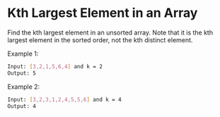 # Kth Largest Element in an Array

Find the kth largest element in an unsorted array. Note that it is the kth largest element in the sorted order, not the kth distinct element.

Example 1:

```bash
Input: [3,2,1,5,6,4] and k = 2
Output: 5
```

Example 2:

```bash
Input: [3,2,3,1,2,4,5,5,6] and k = 4
Output: 4
```